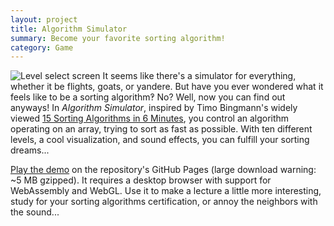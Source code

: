 ```yaml
---
layout: project
title: Algorithm Simulator
summary: Become your favorite sorting algorithm!
category: Game
---
```


![Level select
screen](https://github.com/DanielZTing/algorithm-simulator/blob/master/assets/levels.png?raw=true)
It seems like there's a simulator for everything, whether it be flights, goats, or yandere. But have you ever wondered what it feels like to be a sorting algorithm‽ No? Well, now you can find out anyways! In *Algorithm Simulator*, inspired by Timo Bingmann's widely viewed [15 Sorting Algorithms in 6 Minutes](https://www.youtube.com/watch?v=kPRA0W1kECg), you control an algorithm operating on an array, trying to sort as fast as possible. With ten different levels, a cool visualization, and sound effects, you can fulfill your sorting dreams...

[Play the demo](https://danielzting.github.io/algorithm-simulator) on the repository's GitHub Pages (large download warning: ~5 MB gzipped). It requires a desktop browser with support for WebAssembly and WebGL. Use it to make a lecture a little more interesting, study for your sorting algorithms certification, or annoy the neighbors with the sound...
